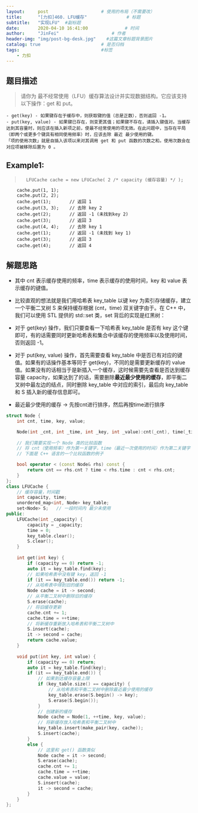 ```yaml
---
layout:     post                    # 使用的布局（不需要改） 
title:      "[力扣]460. LFU缓存"               # 标题  
subtitle:   "实现LFU"  #副标题 
date:       2020-04-10 16:41:00              # 时间 
author:     "JinFei"                    # 作者 
header-img: "img/post-bg-desk.jpg"    #这篇文章标题背景图片 
catalog: true                       # 是否归档 
tags:                               #标签     
    - 力扣
---
```


## 题目描述
>   请你为 最不经常使用（LFU）缓存算法设计并实现数据结构。它应该支持以下操作：get 和 put。

    - get(key) - 如果键存在于缓存中，则获取键的值（总是正数），否则返回 -1。
    - put(key, value) - 如果键已存在，则变更其值；如果键不存在，请插入键值对。当缓存达到其容量时，则应该在插入新项之前，使最不经常使用的项无效。在此问题中，当存在平局（即两个或更多个键具有相同使用频率）时，应该去除 最近 最少使用的键。
    「项的使用次数」就是自插入该项以来对其调用 get 和 put 函数的次数之和。使用次数会在对应项被移除后置为 0 。
    

## Example1:
 
>       LFUCache cache = new LFUCache( 2 /* capacity (缓存容量) */ );

        cache.put(1, 1);
        cache.put(2, 2);
        cache.get(1);       // 返回 1
        cache.put(3, 3);    // 去除 key 2
        cache.get(2);       // 返回 -1 (未找到key 2)
        cache.get(3);       // 返回 3
        cache.put(4, 4);    // 去除 key 1
        cache.get(1);       // 返回 -1 (未找到 key 1)
        cache.get(3);       // 返回 3
        cache.get(4);       // 返回 4



## 解题思路
- 其中 cnt 表示缓存使用的频率，time 表示缓存的使用时间，key 和 value 表示缓存的键值。

- 比较直观的想法就是我们用哈希表 key_table 以键 key 为索引存储缓存，建立一个平衡二叉树 S 来保持缓存根据 (cnt，time) 双关键字由于。在 C++ 中，我们可以使用 STL 提供的 std::set 类，set 背后的实现是红黑树：

- 对于 get(key) 操作，我们只要查看一下哈希表 key_table 是否有 key 这个键即可，有的话需要同时更新哈希表和集合中该缓存的使用频率以及使用时间，否则返回 -1。

- 对于 put(key, value) 操作，首先需要查看 key_table 中是否已有对应的键值。如果有的话操作基本等同于 get(key)，不同的是需要更新缓存的 value 值。如果没有的话相当于是新插入一个缓存，这时候需要先查看是否达到缓存容量 capacity，如果达到了的话，需要删除**最近最少使用的缓存**，即平衡二叉树中最左边的结点，同时删除 key_table 中对应的索引，最后向 key_table 和 S 插入新的缓存信息即可。

- 最近最少使用的缓存 -> 先按cnt进行排序，然后再按time进行排序



```C++
struct Node {
    int cnt, time, key, value;

    Node(int _cnt, int _time, int _key, int _value):cnt(_cnt), time(_time), key(_key), value(_value){}
    
    // 我们需要实现一个 Node 类的比较函数
    // 将 cnt（使用频率）作为第一关键字，time（最近一次使用的时间）作为第二关键字
    // 下面是 C++ 语言的一个比较函数的例子

    bool operator < (const Node& rhs) const {
        return cnt == rhs.cnt ? time < rhs.time : cnt < rhs.cnt;
    }
};
class LFUCache {
    // 缓存容量，时间戳
    int capacity, time;
    unordered_map<int, Node> key_table;
    set<Node> S;   // 一段时间内 最少未使用
public:
    LFUCache(int _capacity) {
        capacity = _capacity;
        time = 0;
        key_table.clear();
        S.clear();
    }
    
    int get(int key) {
        if (capacity == 0) return -1;
        auto it = key_table.find(key);
        // 如果哈希表中没有键 key，返回 -1
        if (it == key_table.end()) return -1;
        // 从哈希表中得到旧的缓存
        Node cache = it -> second;
        // 从平衡二叉树中删除旧的缓存
        S.erase(cache);
        // 将旧缓存更新
        cache.cnt += 1;
        cache.time = ++time;
        // 将新缓存重新放入哈希表和平衡二叉树中
        S.insert(cache);
        it -> second = cache;
        return cache.value;
    }
    
    void put(int key, int value) {
        if (capacity == 0) return;
        auto it = key_table.find(key);
        if (it == key_table.end()) {
            // 如果到达缓存容量上限
            if (key_table.size() == capacity) {
                // 从哈希表和平衡二叉树中删除最近最少使用的缓存
                key_table.erase(S.begin() -> key);
                S.erase(S.begin());
            }
            // 创建新的缓存
            Node cache = Node(1, ++time, key, value);
            // 将新缓存放入哈希表和平衡二叉树中
            key_table.insert(make_pair(key, cache));
            S.insert(cache);
        }
        else {
            // 这里和 get() 函数类似
            Node cache = it -> second;
            S.erase(cache);
            cache.cnt += 1;
            cache.time = ++time;
            cache.value = value;
            S.insert(cache);
            it -> second = cache;
        }
    }
};

```
